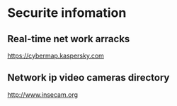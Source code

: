 # Securite infomation
## Real-time net work arracks
https://cybermap.kaspersky.com
## Network ip video cameras directory
http://www.insecam.org
